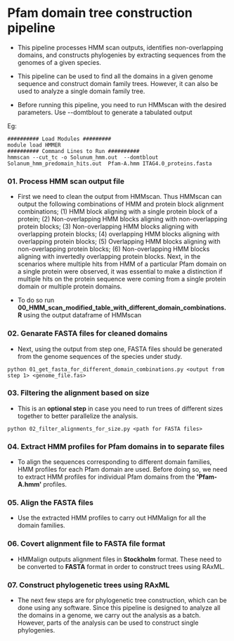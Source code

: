 # Pfam domain tree construction pipeline

* This pipeline processes HMM scan outputs, identifies non-overlapping domains, and constructs phylogenies by extracting sequences from the genomes of a given species.

* This pipeline can be used to find all the domains in a given genome sequence and construct domain family trees. However, it can also be used to analyze a single domain family tree.

* Before running this pipeline, you need to run HMMscan with the desired parameters. Use --domtblout to generate a tabulated output

Eg:
```
########## Load Modules #########
module load HMMER 
########## Command Lines to Run ##########
hmmscan --cut_tc -o Solunum_hmm.out  --domtblout Solanum_hmm_predomain_hits.out  Pfam-A.hmm ITAG4.0_proteins.fasta 
```

### 01. Process HMM scan output file
 
* First we need to clean the output from HMMscan. Thus HMMscan can output the following combinations of HMM and protein block alignment combinations; (1) HMM block aligning with a single protein block of a protein; (2) Non-overlapping HMM blocks aligning with non-overlapping protein blocks; (3) Non-overlapping HMM blocks aligning with overlapping protein blocks; (4) overlapping HMM blocks aligning with overlapping protein blocks; (5) Overlapping HMM blocks aligning with non-overlapping protein blocks; (6) Non-overlapping HMM blocks aligning with invertedly overlapping protein blocks. Next, in the scenarios where multiple hits from HMM of a particular Pfam domain on a single protein were observed, it was essential to make a distinction if multiple hits on the protein sequence were coming from a single protein domain or multiple protein domains. 

* To do so run **00_HMM_scan_modified_table_with_different_domain_combinations.R** using the output dataframe of HMMscan 

### 02. Genarate FASTA files for cleaned domains

* Next, using the output from step one, FASTA files should be generated from the genome sequences of the species under study.

```
python 01_get_fasta_for_different_domain_combinations.py <output from step 1> <genome_file.fas>
```

### 03. Filtering the alignment based on size

* This is an **optional step** in case you need to run trees of different sizes together to better parallelize the analysis.

```
python 02_filter_alignments_for_size.py <path for FASTA files>
```
### 04. Extract HMM profiles for Pfam domains in to separate files

* To align the sequences corresponding to different domain families, HMM profiles for each Pfam domain are used. Before doing so, we need to extract HMM profiles for individual Pfam domains from the **'Pfam-A.hmm'** profiles.


### 05. Align the FASTA files

* Use the extracted HMM profiles to carry out HMMalign for all the domain families.

###  06. Covert alignment file to FASTA file format

* HMMalign outputs alignment files in **Stockholm** format. These need to be converted to **FASTA** format in order to construct trees using RAxML.

### 07. Construct phylogenetic trees using RAxML

* The next few steps are for phylogenetic tree construction, which can be done using any software. Since this pipeline is designed to analyze all the domains in a genome, we carry out the analysis as a batch. However, parts of the analysis can be used to construct single phylogenies. 


